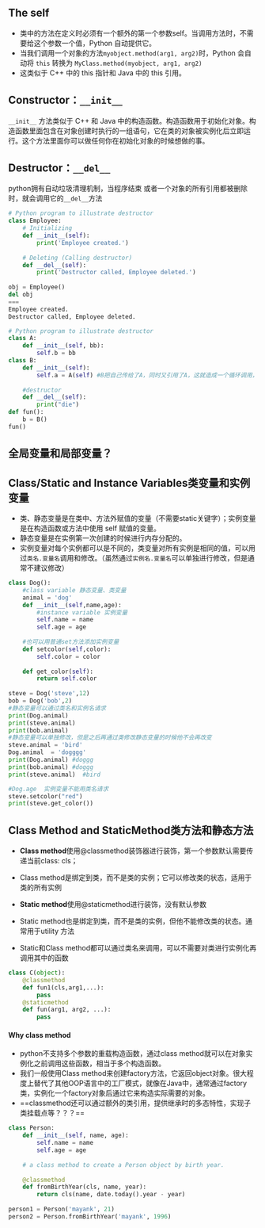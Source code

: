 ## The self
-   类中的方法在定义时必须有一个额外的第一个参数self。当调用方法时，不需要给这个参数一个值，Python 自动提供它。
- 当我们调用一个对象的方法`myobject.method(arg1, arg2)`时，Python 会自动将 `this` 转换为 `MyClass.method(myobject, arg1, arg2)` 
- 这类似于 C++ 中的 this 指针和 Java 中的 this 引用。

## Constructor：`__init__` 
`__init__` 方法类似于 C++ 和 Java 中的构造函数。构造函数用于初始化对象。构造函数里面包含在对象创建时执行的一组语句，它在类的对象被实例化后立即运行。这个方法里面你可以做任何你在初始化对象的时候想做的事。
## Destructor：`__del__`
python拥有自动垃圾清理机制，当程序结束 或者一个对象的所有引用都被删除时，就会调用它的`__del__`方法
```python
# Python program to illustrate destructor  
class Employee:  
    # Initializing  
    def __init__(self):  
        print('Employee created.')  
  
    # Deleting (Calling destructor)  
    def __del__(self):  
        print('Destructor called, Employee deleted.')  
  
obj = Employee()  
del obj
===
Employee created.
Destructor called, Employee deleted.
```

```python
# Python program to illustrate destructor  
class A:  
    def __init__(self, bb):  
        self.b = bb  
class B:  
    def __init__(self):  
        self.a = A(self) #B把自己传给了A，同时又引用了A，这就造成一个循环调用，导致垃圾处理器不知道先处理哪一个对象，这样只要程序运行 A B对象就会一直留在内存中。  
        
    #destructor  
    def __del__(self):  
        print("die")  
def fun():  
    b = B()  
fun()
```

## 全局变量和局部变量？

## Class/Static and Instance Variables类变量和实例变量
- 类、静态变量是在类中、方法外赋值的变量（不需要static关键字）；实例变量是在构造函数或方法中使用 self 赋值的变量。
- 静态变量是在实例第一次创建的时候进行内存分配的。
- 实例变量对每个实例都可以是不同的，类变量对所有实例是相同的值，可以用过`类名.变量名`调用和修改。（虽然通过`实例名.变量名`可以单独进行修改，但是通常不建议修改）
```python
class Dog():  
    #class variable 静态变量、类变量  
    animal = 'dog'  
    def __init__(self,name,age):  
        #instance variable 实例变量  
        self.name = name  
        self.age = age  
          
    #也可以用普通set方法添加实例变量  
    def setcolor(self,color):  
        self.color = color  
  
    def get_color(self):  
        return self.color  
        
steve = Dog('steve',12) 
bob = Dog('bob',2)
#静态变量可以通过类名和实例名请求
print(Dog.animal)
print(steve.animal)
print(bob.animal)
#静态变量可以单独修改，但是之后再通过类修改静态变量的时候他不会再改变
steve.animal = 'bird'
Dog.animal  = 'dogggg'
print(Dog.animal) #doggg
print(bob.animal) #doggg
print(steve.animal)  #bird

#Dog.age  实例变量不能用类名请求
steve.setcolor("red")  
print(steve.get_color())
```



## Class Method and StaticMethod类方法和静态方法
- **Class method**使用@classmethod装饰器进行装饰，第一个参数默认需要传递当前class: cls；
- Class method是绑定到类，而不是类的实例；它可以修改类的状态，适用于类的所有实例

- **Static method**使用@staticmethod进行装饰，没有默认参数
- Static method也是绑定到类，而不是类的实例，但他不能修改类的状态。通常用于utility 方法

- Static和Class method都可以通过类名来调用，可以不需要对类进行实例化再调用其中的函数
```python
class C(object):  
    @classmethod  
    def fun1(cls,arg1,...):  
        pass  
    @staticmethod  
    def fun(arg1, arg2, ...):  
        pass
```

#### Why class method
- python不支持多个参数的重载构造函数，通过class method就可以在对象实例化之前调用这些函数，相当于多个构造函数。
- 我们一般使用Class method来创建factory方法，它返回object对象。很大程度上替代了其他OOP语言中的工厂模式，就像在Java中，通常通过factory类，实例化一个factory对象后通过它来构造实际需要的对象。
- ==classmethod还可以通过额外的类引用，提供继承时的多态特性，实现子类挂载点等？？？==

```python
class Person:  
    def __init__(self, name, age):  
        self.name = name  
        self.age = age  
  
    # a class method to create a Person object by birth year.  
    
    @classmethod  
    def fromBirthYear(cls, name, year):  
        return cls(name, date.today().year - year)  
  
person1 = Person('mayank', 21)  
person2 = Person.fromBirthYear('mayank', 1996)
```